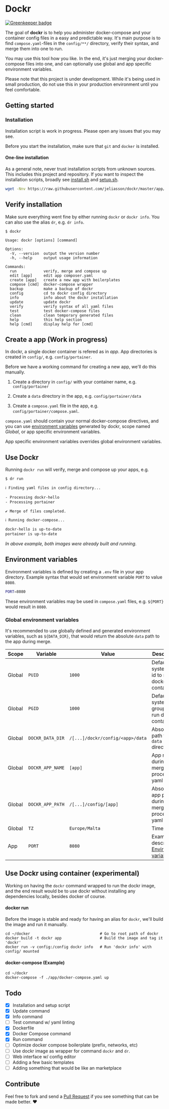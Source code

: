 # Dockr

[![Greenkeeper badge](https://badges.greenkeeper.io/jeliasson/dockr.svg)](https://greenkeeper.io/)

The goal of **dockr** is to help you administer docker-compose and your container config files in a easy and predictable way. It's main purpose is to find `compose.yaml`-files in the `config/**/` directory, verify their syntax, and merge them into one to run.

You may use this tool how you like. In the end, it's just merging your docker-compose files into one, and can optionally use global and app specific environment variables.

Please note that this project is under development. While it's being used in small production, do not use this in your production environment until you feel comfortable.

## Getting started
### Installation
Installation script is work in progress. Please open any issues that you may see.

Before you start the installation, make sure that `git` and `docker` is installed. 

#### One-line installation
As a general note, never trust installation scripts from unknown sources. This includes this project and repository. If you want to inspect the installation scripts, broadly see [install.sh](https://raw.githubusercontent.com/jeliasson/dockr/master/app/scripts/install.sh) and [setup.sh](https://raw.githubusercontent.com/jeliasson/dockr/master/app/scripts/setup.sh).

```bash
wget -Nnv https://raw.githubusercontent.com/jeliasson/dockr/master/app/scripts/install.sh 2>&1 >/dev/null && bash install.sh
```

## Verify installation
Make sure everything went fine by either running `dockr` or `dockr info`. You can also use the alias `dr`, e.g. `dr info`.
```text
$ dockr

Usage: dockr [options] [command]

Options:
  -V, --version  output the version number
  -h, --help     output usage information

Commands:
  run            verify, merge and compose up
  edit [app]     edit app composer.yaml
  create [app]   create a new app with boilerplates
  compose [cmd]  docker-compose wrapper
  backup         make a backup of dockr
  config         cd to dockr config directory
  info           info about the dockr installation
  update         update dockr
  verify         verify syntax of all yaml files
  test           test docker-compose files
  clean          clean temporary generated files
  help           this help section
  help [cmd]     display help for [cmd]
```

## Create a app (**Work in progress**)
In dockr, a single docker container is refered as in _app_. App directories is created in `config/`, e.g. `config/portainer`.

Before we have a working command for creating a new app, we'll do this manually.

1. Create a directory in `config/` with your container name, e.g. `config/portainer`

2. Create a `data` directory in the app, e.g. `config/portainer/data`

3. Create a `compose.yaml` file in the app, e.g. `config/portainer/compose.yaml`. 

`compose.yaml` should contain your normal docker-compose directives, and you can use [environment variables](#environment-variables) generated by dockr, scope named _Global_, or app specific environment variables. 

App specific environment variables overrides global environment variables.

## Use Dockr
Running `dockr run` will verify, merge and compose up your apps, e.g.
```bash
$ dr run

ℹ Finding yaml files in config directory...
                 
- Processing dockr-hello
- Processing portainer

✔ Merge of files completed.

ℹ Running docker-compose... 

dockr-hello is up-to-date
portainer is up-to-date
```

_In above example, both images were already built and running._


## Environment variables

Environment variables is defined by creating a `.env` file in your app directory. Example syntax that would set environment variable `PORT` to value `8080`.
```bash
PORT=8080
```

These environment variables may be used in `compose.yaml` files, e.g. `${PORT}` would result in `8080`.

### Global environment variables
It's recommended to use globally defined and generated environment variables, such as `${DATA_DIR}`, that would return the absolute `data` path to the app during merge.

| Scope      | Variable      | Value | Description           |
|----------- | ------------- | ------------- | --------------------- |
| Global     | `PUID`        | `1000`        | Default system user id to run docker containers. |
| Global     | `PGID`        | `1000`        | Default system group id to run docker containers. |
| Global     | `DOCKR_DATA_DIR`        | `/[...]/dockr/config/<app>/data`        | Absolute path to apps `data` directory |
| Global     | `DOCKR_APP_NAME`         | `[app]`        | App name during merge process of yaml files |
| Global     | `DOCKR_APP_PATH`         | `/[...]/config/[app]`        | Absolute app path during merge process of yaml files |
| Global     | `TZ`          | `Europe/Malta` | Timezone |
| App        | `PORT`        | `8080`         | Example described in [Environment variables](#environment-variables). |

## Use Dockr using container (experimental)
Working on having the `dockr` command wrapped to run the dockr image, and the end result would be to use dockr without installing any dependencies locally, besides docker of course. 

#### docker run
Before the image is stable and ready for having an alias for `dockr`, we'll build the image and run it manually.
```
cd ~/docker                               # Go to root path of dockr
docker build -t dockr app                 # Build the image and tag it 'dockr'
docker run -v config:/config dockr info   # Run 'dockr info' with config/ mounted
```

#### docker-compose (Example)
```
cd ~/dockr
docker-compose -f ./app/docker-compose.yaml up
```

## Todo
- [x] Installation and setup script
- [x] Update command
- [x] Info command
- [ ] Test command w/ yaml linting
- [x] Dockerfile
- [x] Docker Compose command
- [X] Run command
- [ ] Optimize docker compose boilerplate (prefix, networks, etc)
- [ ] Use dockr image as wrapper for command `dockr` and `dr`.
- [ ] Web interface w/ config editor
- [ ] Adding a few basic templates
- [ ] Adding something that would be like an marketplace

## Contribute
Feel free to fork and send a [Pull Request](pulls/) if you see something that can be made better. ❤️